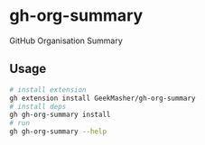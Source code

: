 # gh-org-summary
GitHub Organisation Summary

## Usage

```bash
# install extension
gh extension install GeekMasher/gh-org-summary
# install deps
gh gh-org-summary install
# run
gh gh-org-summary --help
```
